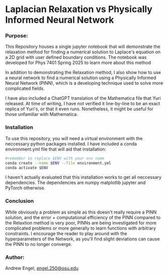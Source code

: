 # Laplacian Relaxation vs Physically Informed Neural Network

### Purpose:

This Repository houses a single jupyter notebook that will demonstrate the relaxation method for finding a numerical solution to Laplace's equation on a 2D grid with user defined boundary conditions. The notebook was developed for Phys 7401 Spring 2025 to learn more about this method

In addition to demonstrating the Relaxation method, I also show how to use a neural network to find a numerical solution using a Physically Informed Neural Network (PINN), which is a developing technique used to solve more complicated fields.

I have also included a ChatGPT translation of the Mathematica file that Yuri released. At time of writing, I have not verified it line-by-line to be an exact replica of Yuri's, or that it even runs. Nonetheless, it might be useful for those unfamiliar with Mathematica.

### Installation

To use this repository, you will need a virtual environment with the neccessary python packages installed. I have included a conda environment.yml file that will aid that installation:

```bash
#remember to replace $ENV with your env name
conda create --name $ENV --file environment.yml
conda activate $ENV
```

I haven't actually evaluated that this installation works to get all neccessary dependencies. The dependencies are numpy matplotlib jupyter and PyTorch otherwise.

### Conclusion

While obviously a problem as simple as this doesn't really require a PINN solution, and the error + computational efficiency of the PINN compared to the Relaxtion method is very poor, PINNs are being investigated for more complicated problems or more generally to learn functions with arbitrary constraints. I encourage the reader to play around with the hyperparameters of the Network, as you'll find slight deviations can cause the PINN to no longer converge.

### Author:

Andrew Engel, engel.250@osu.edu